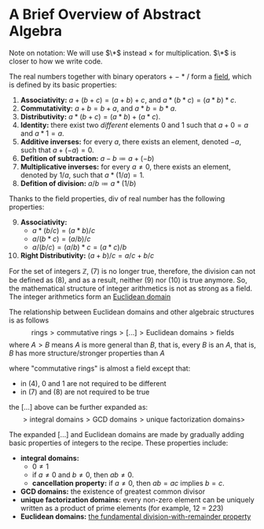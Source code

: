 <!--
 * SPDX-FileCopyrightText: Copyright (c) 2023-present NVIDIA CORPORATION & AFFILIATES.
 * All rights reserved.
 * SPDX-License-Identifier: BSD-3-Clause
-->

# A Brief Overview of Abstract Algebra

Note on notation: We will use $\*$ instead $\times$ for multiplication. $\*$ is closer to how we write code.

The real numbers together with binary operators $+$ $-$ $*$ $/$ form a [field](https://en.wikipedia.org/wiki/Field_(mathematics)),
which is defined by its basic properties:

1. **Associativity:** $a + (b + c) = (a + b) + c$, and $a * (b * c) = (a * b) * c$.
2. **Commutativity:** $a + b = b + a$, and $a * b = b * a$.
3. **Distributivity:** $a * (b + c) = (a * b) + (a * c)$.
4. **Identity:** there exist two *different* elements $0$ and $1$ such that $a + 0 = a$ and $a * 1 = a$.
5. **Additive inverses:** for every $a$, there exists an element, denoted $-a$, such that $a + (-a) = 0$.
6. **Defition of subtraction:** $a - b \coloneqq a + (-b)$
7. **Multiplicative inverses:** for every $a \neq 0$, there exists an element, denoted by $1/a$, such that $a * (1/a) = 1$.
8. **Defition of division:** $a / b \coloneqq a * (1/b)$

Thanks to the field properties, div of real number has the following properties:

9. **Associativity:**
   - $a*(b/c) = (a*b)/c$
   - $a/(b*c) = (a/b)/c$
   - $a/(b/c) = (a/b)*c = (a*c)/b$
10. **Right Distributivity:** $(a+b)/c = a/c + b/c$

For the set of integers $\mathbb{Z}$, (7) is no longer true, therefore,
the division can not be defined as (8), and as a result, neither (9) nor (10) is true anymore.
So, the mathematical structure of integer arithmetics is not as strong as a field.
The integer arithmetics form an [Euclidean domain](https://en.wikipedia.org/wiki/Euclidean_domain)

The relationship between Euclidean domains and other algebraic structures is as follows
$$\text{rings} > \text{commutative rings} > \text{[...]} > \text{Euclidean domains} > \text{fields}$$
where $A > B$ means $A$ is more general than $B$, that is, every $B$ is an $A$,
that is, $B$ has more structure/stronger properties than $A$

where "commutative rings" is almost a field except that:
- in (4), $0$ and $1$ are not required to be different
- in (7) and (8) are not required to be true

the [...] above can be further expanded as:
$$> \text{integral domains} > \text{GCD domains} > \text{unique factorization domains} >$$

The expanded [...] and Euclidean domains are made by gradually adding basic
properties of integers to the recipe. These properties include:
- **integral domains:**
  - $0 \neq 1$
  - if $a \neq 0$ and $b \neq 0$, then $ab \neq 0$.
  - **cancellation property:** if $a \neq 0$, then $ab=ac$ implies $b=c$.
- **GCD domains:** the existence of greatest common divisor
- **unique factorization domains:** every non-zero element can be uniquely written as a product of prime elements (for example, 12 = 2*2*3)
- **Euclidean domains:** [the fundamental division-with-remainder property](integer-division.md)